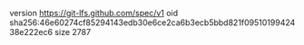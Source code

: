 version https://git-lfs.github.com/spec/v1
oid sha256:46e60274cf85294143edb30e6ce2ca6b3ecb5bbd821f0951019942438e222ec6
size 2787

